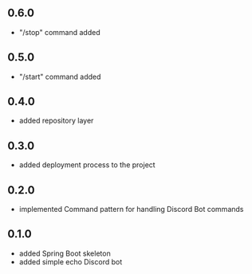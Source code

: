 ## 0.6.0
* "/stop" command added

## 0.5.0
* "/start" command added

## 0.4.0
* added repository layer

## 0.3.0
* added deployment process to the project

## 0.2.0
* implemented Command pattern for handling Discord Bot commands

## 0.1.0
* added Spring Boot skeleton
* added simple echo Discord bot
